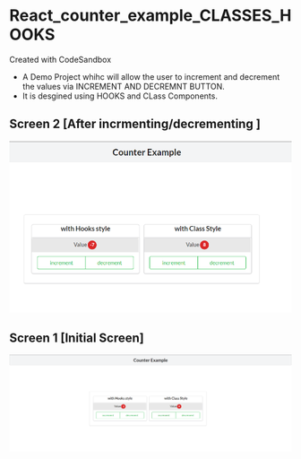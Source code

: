 # React_counter_example_CLASSES_HOOKS
Created with CodeSandbox

* A Demo Project whihc will allow the user to increment and decrement the values via INCREMENT AND DECREMNT BUTTON.
* It is desgined using HOOKS and CLass Components.

## Screen 2 [After incrmenting/decrementing ]

![outPut_screen](https://github.com/teddcp2/React_counter_example_CLASSES_HOOKS/blob/master/upload2.PNG)

## Screen 1 [Initial Screen]

![OutPut_screen](https://github.com/teddcp2/React_counter_example_CLASSES_HOOKS/blob/master/upload.PNG)
